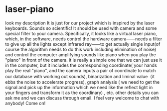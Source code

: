 # laser-piano
look my description
It is just for our project which is inspired by the laser keyboards. Sounds so scientific! It should be used with camera and some special filter to your camera. Specifically, it looks like a virtual laser piano, which, in the software, needs control the hardware camera——needs a filter to give up all the lights except infrared ray——to get actually single input(of course the algorithm needs to do this work including elimination of noise) and control the computer amplifying sounds like piano when you play the "piano" in front of the camera. it is really a simple one that we can just use it in the computer, but it includes the corresponding coordinate( your hands play the real "piano", and the camera inputs a pair of coordinate to match our database with working out sounds), binarization and liminal value（it ebbs the noise to accelerate progress), graph analysis ( we need to get the signal and pick up the information which we need like the reflect light in your fingers and transform it as the coordinary) , etc. other details you can
ask me and we can discuss through email. I feel very welcome to chat with anybody! Come on!

